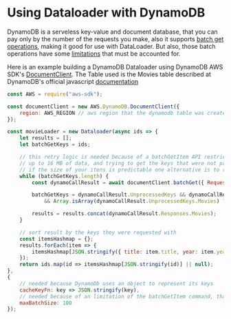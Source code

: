 # Using Dataloader with DynamoDB

DynamoDB is a serveless key-value and document database, that you can pay only by the number of the requests you make, also it supports [batch get operations](https://docs.aws.amazon.com/AWSJavaScriptSDK/latest/AWS/DynamoDB/DocumentClient.html#batchGet-property), making it good for use with DataLoader. But also, those batch operations have some [limitations](https://docs.aws.amazon.com/amazondynamodb/latest/APIReference/API_BatchGetItem.html) that must be accounted for.

Here is an example building a DynamoDB Dataloader using DynamoDB AWS SDK's [DocumentClient](https://docs.aws.amazon.com/AWSJavaScriptSDK/latest/AWS/DynamoDB/DocumentClient.html). The Table used is the Movies table described at DynamoDB's official javascript [documentation](https://docs.aws.amazon.com/pt_br/amazondynamodb/latest/developerguide/GettingStarted.JavaScript.html)

```js
const AWS = require("aws-sdk");

const documentClient = new AWS.DynamoDB.DocumentClient({
    region: AWS_REGION // aws region that the dynamodb table was created e.g. us-east-1
});

const movieLoader = new Dataloader(async ids => {
    let results = [];
    let batchGetKeys = ids;

    // this retry logic is needed because of a batchGetItem API restriction that mandates that a single operation can retrieve only 
    // up to 16 MB of data, and trying to get the keys that were not processed because of this restriction,
    // if the size of your itens is predictable one alternative is to reduce the maxBatchSize to a quantity that can't exceed the 16mb limit
    while (batchGetKeys.length) {
        const dynamoCallResult = await documentClient.batchGet({ RequestItems: { "Movies": { Keys: batchGetKeys } } }).promise();

        batchGetKeys = dynamoCallResult.UnprocessedKeys && dynamoCallResult.UnprocessedKeys.Movies
            && Array.isArray(dynamoCallResult.UnprocessedKeys.Movies) ? dynamoCallResult.UnprocessedKeys : []

        results = results.concat(dynamoCallResult.Responses.Movies);
    }

    // sort result by the keys they were requested with
    const itemsHashmap = {};
    results.forEach(item => {
        itemsHashmap[JSON.stringify({ title: item.title, year: item.year })] = item;
    });
    return ids.map(id => itemsHashmap[JSON.stringify(id)] || null);
},
{
    // needed because DynamoDb uses an object to represent its keys
    cacheKeyFn: key => JSON.stringify(key),
    // needed because of an limitation of the batchGetItem command, that limits the quantity of keys in one call to 100
    maxBatchSize: 100
});

```